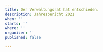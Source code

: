 ```yaml
---
title: Der Verwaltungsrat hat entschieden.
description: Jahresbericht 2021
when: ''
starts: ''
where: ''
organizer: ''
published: false

---
```

